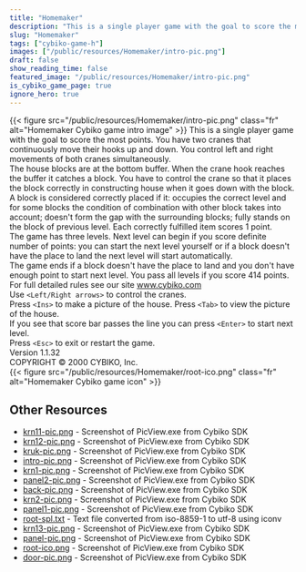 ```yaml
---
title: "Homemaker"
description: "This is a single player game with the goal to score the most points. You have two cranes that continuously move their hooks up and down. You control left and right movements of both cranes simultaneously. The house blocks are at the bottom buffer. When the crane hook reaches the..."
slug: "Homemaker"
tags: ["cybiko-game-h"]
images: ["/public/resources/Homemaker/intro-pic.png"]
draft: false
show_reading_time: false
featured_image: "/public/resources/Homemaker/intro-pic.png"
is_cybiko_game_page: true
ignore_hero: true
---
```

{{< figure src="/public/resources/Homemaker/intro-pic.png" class="fr" alt="Homemaker Cybiko game intro image" >}}
This is a single player game with the goal to score the most points. You have two cranes that continuously move their hooks up and down. You control left and right movements of both cranes simultaneously. \
The house blocks are at the bottom buffer. When the crane hook reaches the buffer it catches a block. You have to control the crane so that it places the block correctly in constructing house when it goes down with the block. \
A block is considered correctly placed if it: occupies the correct level and for some blocks the condition of combination with other block takes into account; doesn't form the gap with the surrounding blocks; fully stands on the block of previous level. Each correctly fulfilled item scores 1 point. \
The game has three levels. Next level can begin if you score definite number of points: you can start the next level yourself or if a block doesn't have the place to land the next level will start automatically. \
The game ends if a block doesn't have the place to land and you don't have enough point to start next level. You pass all levels if you score 414 points. \
For full detailed rules see our site www.cybiko.com \
Use `<Left/Right arrows>`  to control the cranes. \
Press `<Ins>`  to make a picture of the house. Press `<Tab>`  to view the picture of the house. \
If you see that score bar passes the line you can press `<Enter>`  to start next level. \
Press `<Esc>`  to exit or restart the game. \
Version 1.1.32 \
COPYRIGHT © 2000 CYBIKO, Inc. \
 {{< figure src="/public/resources/Homemaker/root-ico.png" class="fr" alt="Homemaker Cybiko game icon" >}}

## Other Resources
* [krn11-pic.png](/public/resources/Homemaker/krn11-pic.png) - Screenshot of PicView.exe from Cybiko SDK
* [krn12-pic.png](/public/resources/Homemaker/krn12-pic.png) - Screenshot of PicView.exe from Cybiko SDK
* [kruk-pic.png](/public/resources/Homemaker/kruk-pic.png) - Screenshot of PicView.exe from Cybiko SDK
* [intro-pic.png](/public/resources/Homemaker/intro-pic.png) - Screenshot of PicView.exe from Cybiko SDK
* [krn1-pic.png](/public/resources/Homemaker/krn1-pic.png) - Screenshot of PicView.exe from Cybiko SDK
* [panel2-pic.png](/public/resources/Homemaker/panel2-pic.png) - Screenshot of PicView.exe from Cybiko SDK
* [back-pic.png](/public/resources/Homemaker/back-pic.png) - Screenshot of PicView.exe from Cybiko SDK
* [krn2-pic.png](/public/resources/Homemaker/krn2-pic.png) - Screenshot of PicView.exe from Cybiko SDK
* [panel1-pic.png](/public/resources/Homemaker/panel1-pic.png) - Screenshot of PicView.exe from Cybiko SDK
* [root-spl.txt](/public/resources/Homemaker/root-spl.txt) - Text file converted from iso-8859-1 to utf-8 using iconv
* [krn13-pic.png](/public/resources/Homemaker/krn13-pic.png) - Screenshot of PicView.exe from Cybiko SDK
* [panel-pic.png](/public/resources/Homemaker/panel-pic.png) - Screenshot of PicView.exe from Cybiko SDK
* [root-ico.png](/public/resources/Homemaker/root-ico.png) - Screenshot of PicView.exe from Cybiko SDK
* [door-pic.png](/public/resources/Homemaker/door-pic.png) - Screenshot of PicView.exe from Cybiko SDK

